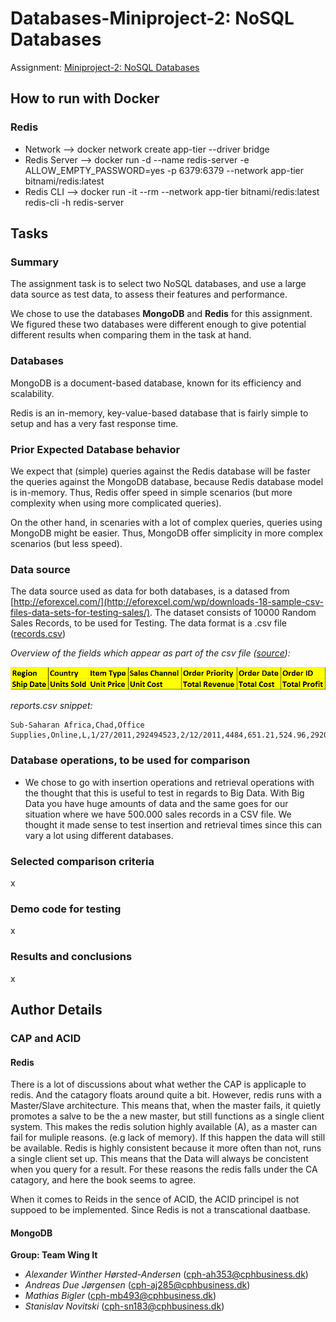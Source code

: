 # Databases-Miniproject-2: NoSQL Databases

Assignment: [Miniproject-2: NoSQL Databases](https://app.peergrade.io/assignment/8ea20245-6b73-4a9f-b681-884725737eea/attachment)

## How to run with Docker

### Redis
- Network --> docker network create app-tier --driver bridge
- Redis Server --> docker run -d --name redis-server -e ALLOW_EMPTY_PASSWORD=yes -p 6379:6379 --network app-tier bitnami/redis:latest
- Redis CLI --> docker run -it --rm  --network app-tier bitnami/redis:latest redis-cli -h redis-server

## Tasks 

### Summary

The assignment task is to select two NoSQL databases, and use a large data source as test data, to assess their features and performance.

We chose to use the databases **MongoDB** and **Redis** for this assignment. We figured these two databases were different enough to give potential different results when comparing them in the task at hand.  

### Databases 
MongoDB is a document-based database, known for its efficiency and scalability.

Redis is an in-memory, key-value-based database that is fairly simple to setup and has a very fast response time. 

### Prior Expected Database behavior

We expect that (simple) queries against the Redis database will be faster the queries against the MongoDB database, because Redis database model is in-memory. Thus, Redis offer speed in simple scenarios (but more complexity when using more complicated queries).

On the other hand, in scenaries with a lot of complex queries, queries using MongoDB might be easier. Thus, MongoDB offer simplicity in more complex scenarios (but less speed).


### Data source

The data source used as data for both databases, is a datased from [http://eforexcel.com/](http://eforexcel.com/wp/downloads-18-sample-csv-files-data-sets-for-testing-sales/). The dataset consists of 10000 Random Sales Records, to be used for Testing. The data format is a .csv file ([records.csv](records.csv))


*Overview of the fields which appear as part of the csv file ([source](http://eforexcel.com/wp/downloads-18-sample-csv-files-data-sets-for-testing-sales/)):*

![Fields](/images/fields.png)

*reports.csv snippet:*

```
Sub-Saharan Africa,Chad,Office Supplies,Online,L,1/27/2011,292494523,2/12/2011,4484,651.21,524.96,2920025.64,2353920.64,566105.00
```

### Database operations, to be used for comparison

- We chose to go with insertion operations and retrieval operations with the thought that this is useful to test in regards to Big Data. With Big Data you have huge amounts of data and the same goes for our situation where we have 500.000 sales records in a CSV file. We thought it made sense to test insertion and retrieval times since this can vary a lot using different databases. 

### Selected comparison criteria

x

### Demo code for testing

x

### Results and conclusions

x

## Author Details


### CAP and ACID
#### Redis
There is a lot of discussions about what wether the CAP is applicaple to redis. And the catagory floats around quite a bit. However, redis runs with a Master/Slave architecture. This means that, when the master fails, it quietly promotes a salve to be the a new master, but still functions as a single client system. This makes the redis solution highly available (A), as a master can fail for muliple reasons. (e.g lack of memory). If this happen the data will still be available. Redis is highly consistent because it more often than not, runs a single client set up. This means that the Data will always be concistent when you query for a result. For these reasons the redis falls under the CA catagory, and here the book seems to agree. 

When it comes to Reids in the sence of ACID, the ACID principel is not suppoed to be implemented. Since Redis is not a transcational daatbase. 


#### MongoDB




**Group: Team Wing It**
- *Alexander Winther Hørsted-Andersen* (cph-ah353@cphbusiness.dk)
- *Andreas Due Jørgensen* (cph-aj285@cphbusiness.dk)
- *Mathias Bigler* (cph-mb493@cphbusiness.dk)
- *Stanislav Novitski* (cph-sn183@cphbusiness.dk)
